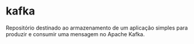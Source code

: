 # kafka
Repositório destinado ao armazenamento de um aplicação simples para produzir e consumir uma mensagem no Apache Kafka.
